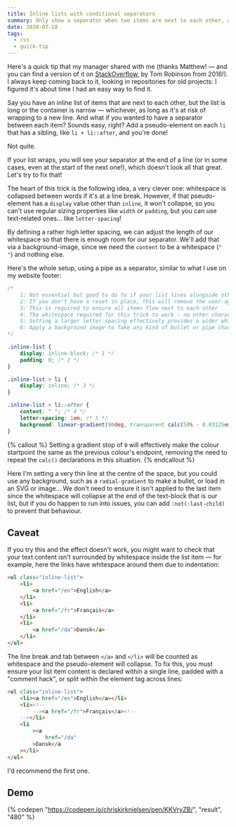 ```yaml
---
title: Inline lists with conditional separators
summary: Only show a separator when two items are next to each other, and skip for new lines.
date: 2020-07-18
tags:
  - css
  - quick-tip
---
```


Here's a quick tip that my manager shared with me (thanks Matthew! — and you can find a version of it on [StackOverflow](https://stackoverflow.com/questions/15306108/css-styling-for-horizontal-list-with-bullet-only-between-elements/40162380#40162380), by Tom Robinson from 2016!). I always keep coming back to it, looking in repositories for old projects: I figured it's about time I had an easy way to find it.

Say you have an inline list of items that are next to each other, but the list is long or the container is narrow — whichever, as long as it's at risk of wrapping to a new line. And what if you wanted to have a separator between each item? Sounds easy, right? Add a pseudo-element on each `li` that has a sibling, like `li + li::after`, and you're done!

Not quite.

If your list wraps, you will see your separator at the end of a line (or in some cases, even at the start of the next one!), which doesn't look all that great. Let's try to fix that!

The heart of this trick is the following idea, a very clever one: whitespace is collapsed between words if it's at a line break. However, if that pseudo-element has a `display` value other than `inline`, it won't collapse, so you can't use regular sizing properties like `width` or `padding`, but you can use text-related ones… like `letter-spacing`!

By defining a rather high letter spacing, we can adjust the length of our whitespace so that there is enough room for our separator. We'll add that via a background-image, since we need the `content` to be a whitespace (`" "`) and nothing else.

Here's the whole setup, using a pipe as a separator, similar to what I use on my website footer:

```css
/*
    1: Not essential but good to do to if your list lives alongside other content
    2: If you don't have a reset in place, this will remove the user-agent stylesheet default padding
    3: This is required to ensure all items flow next to each other
    4: The whitespace required for this trick to work — no other character should be used
    5: Setting a larger letter-spacing effectively provides a wider whitespace
    6: Apply a background image to fake any kind of bullet or pipe character, or any other separator you can think of
*/

.inline-list {
    display: inline-block; /* 1 */
    padding: 0; /* 2 */
}

.inline-list > li {
    display: inline; /* 3 */
}

.inline-list > li::after {
    content: " "; /* 4 */
    letter-spacing: 1em; /* 5 */
    background: linear-gradient(90deg, transparent calc(50% - 0.03125em), currentColor 0, currentColor calc(50% + 0.03125em), transparent 0); /* 6 */
}
```

{% callout %}
Setting a gradient stop of `0` will effectively make the colour startpoint the same as the previous colour's endpoint, removing the need to repeat the `calc()` declarations in this situation.
{% endcallout %}

Here I'm setting a very thin line at the centre of the space, but you could use any background, such as a `radial-gradient` to make a bullet, or load in an SVG or image… We don't need to ensure it isn't applied to the last item since the whitespace will collapse at the end of the text-block that is our list, but if you do happen to run into issues, you can add `:not(:last-child)` to prevent that behaviour.

## Caveat

If you try this and the effect doesn't work, you might want to check that your text content isn't surrounded by whitespace inside the list item — for example, here the links have whitespace around them due to indentation:

```html
<ul class="inline-list">
    <li>
        <a href="/en">English</a>
    </li>
    <li>
        <a href="/fr">Français</a>
    </li>
    <li>
        <a href="/da">Dansk</a>
    </li>
</ul>
```

The line break and tab between `</a>` and `</li>` will be counted as whitespace and the pseudo-element will collapse. To fix this, you must ensure your list item content is declared within a single line, padded with a "comment hack", or split within the element tag across lines:

```html
<ul class="inline-list">
    <li><a href="/en">English</a></li>
    <li><!--
        --><a href="/fr">Français</a><!--
    --></li>
    <li
        ><a
            href="/da"
        >Dansk</a
    ></li>
</ul>
```

I'd recommend the first one.

## Demo

{% codepen "https://codepen.io/chriskirknielsen/pen/KKVryZB/", "result", "480" %}